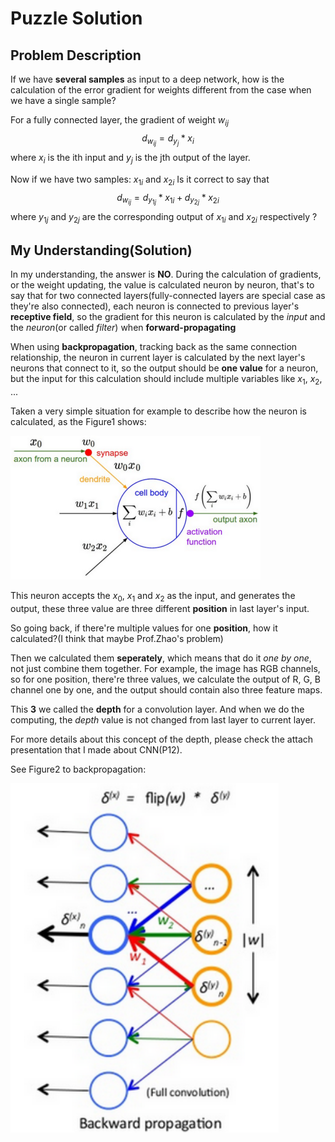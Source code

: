 Puzzle Solution
===

## Problem Description
If we have **several samples** as input to a deep network, how is the calculation of the error gradient for weights different from the case when we have a single sample?


For a fully connected layer, the gradient of weight $w_{ij}$
$$d_{w_{ij}} = d_{y_j} * x_i$$
where $x_i$ is the ith input and $y_j$ is the jth output of the layer.


Now if we have two samples: $x_{1i}$ and $x_{2i}$
Is it correct to say that
$$d_{w_{ij}} = d_{y_{1j}} * x_{1i} + d_{y_{2j}} * x_{2i}$$
where $y_{1j}$ and $y_{2j}$ are the corresponding output of $x_{1i}$ and $x_{2i}$ respectively ?


## My Understanding(Solution)

In my understanding, the answer is **NO**. During the calculation of gradients, or the weight updating, the value is calculated neuron by neuron, that's to say that for two connected layers(fully-connected layers are special case as they're also connected), each neuron is connected to previous layer's **receptive field**, so the gradient for this neuron is calculated by the *input* and the *neuron*(or called *filter*) when **forward-propagating**

When using **backpropagation**, tracking back as the same connection relationship, the neuron in current layer is calculated by the next layer's neurons that connect to it, so the output should be **one value** for a neuron, but the input for this calculation should include multiple variables like $x_1$, $x_2$, ...

Taken a very simple situation for example to describe how the neuron is calculated, as the Figure1 shows:


![image1](./neuron2.png)


This neuron accepts the $x_0$, $x_1$ and $x_2$ as the input, and generates the output, these three value are three different **position** in last layer's input.

So going back, if there're multiple values for one **position**, how it calculated?(I think that maybe Prof.Zhao's problem)

Then we calculated them **seperately**, which means that do it *one by one*, not just combine them together. For example, the image has RGB channels, so for one position, there're three values, we calculate the output of R, G, B channel one by one, and the output should contain also three feature maps.

This **3** we called the **depth** for a convolution layer. And when we do the computing, the *depth* value is not changed from last layer to current layer.

For more details about this concept of the depth, please check the attach presentation that I made about CNN(P12).

See Figure2 to backpropagation:

![image2](./backpropagation.png)
